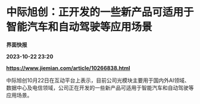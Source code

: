# 中际旭创：正开发的一些新产品可适用于智能汽车和自动驾驶等应用场景
**界面快报**

**2023-10-22 23:20**

**https://www.jiemian.com/article/10266838.html**

中际旭创10月22日在互动平台上表示，目前公司光模块主要用于国内外AI领域、数据中心及电信领域，公司正在开发的一些新产品可适用于智能汽车和自动驾驶等应用场景。